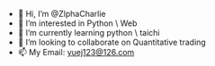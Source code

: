 - 👋 Hi, I’m @ZlphaCharlie
- 👀 I’m interested in Python \ Web 
- 🌱 I’m currently learning python \ taichi
- 💞️ I’m looking to collaborate on Quantitative trading
- 📫 My Email: yuej123@126.com

<!---
ZlphaCharlie/Welcome is a ✨ special ✨ repository because its `README.md` (this file) appears on your GitHub profile.
You can click the Preview link to take a look at your changes.
--->
